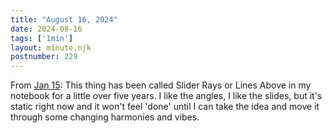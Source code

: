 ```yaml
---
title: "August 16, 2024"
date: 2024-08-16
tags: ['1min']
layout: minute.njk
postnumber: 229
---	
```


From [Jan 15](https://www.listenfaster.com/main/15/): This thing has been called Slider Rays or Lines Above in my notebook for a little over five years. I like the angles, I like the slides, but it's static right now and it won't feel 'done' until I can take the idea and move it through some changing harmonies and vibes.